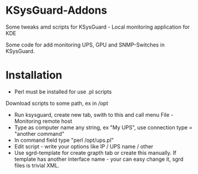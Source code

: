 # KSysGuard-Addons
Some tweaks amd scripts for KSysGuard - Local monitoring application for KDE

Some code for add monitoring UPS, GPU and SNMP-Switches in KSysGuard.

# Installation

* Perl must be installed for use .pl scripts

Download scripts to some path, ex in /opt
* Run ksysguard, create new tab, swith to this and call menu File - Monitoring remote host
* Type as computer name any string, ex "My UPS", use connection type = "another command"
* In command field type "perl /opt/ups.pl"
* Edit script - write your options like IP / UPS name / other
* Use sgrd-template for create grapth tab or create this manually.
  If template has another interface name - your can easy change it,
  sgrd files is trivial XML.

